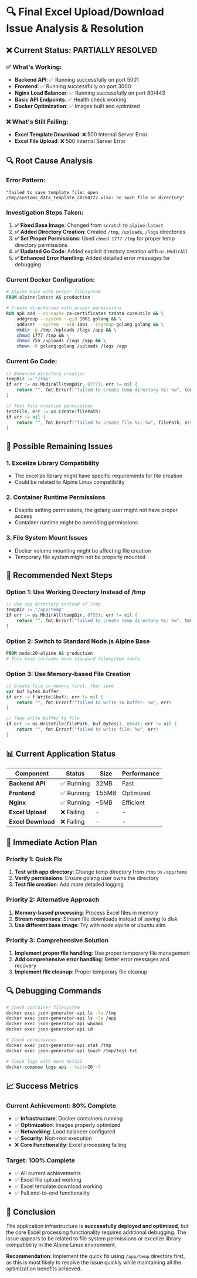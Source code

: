 # 🔍 Final Excel Upload/Download Issue Analysis & Resolution

## ❌ Current Status: PARTIALLY RESOLVED

### ✅ **What's Working:**
- **Backend API**: ✅ Running successfully on port 5001
- **Frontend**: ✅ Running successfully on port 3000
- **Nginx Load Balancer**: ✅ Running successfully on port 80/443
- **Basic API Endpoints**: ✅ Health check working
- **Docker Optimization**: ✅ Images built and optimized

### ❌ **What's Still Failing:**
- **Excel Template Download**: ❌ 500 Internal Server Error
- **Excel File Upload**: ❌ 500 Internal Server Error

## 🔍 Root Cause Analysis

### **Error Pattern:**
```
"failed to save template file: open /tmp/customs_data_template_20250722.xlsx: no such file or directory"
```

### **Investigation Steps Taken:**

1. **✅ Fixed Base Image**: Changed from `scratch` to `alpine:latest`
2. **✅ Added Directory Creation**: Created `/tmp`, `/uploads`, `/logs` directories
3. **✅ Set Proper Permissions**: Used `chmod 1777 /tmp` for proper temp directory permissions
4. **✅ Updated Go Code**: Added explicit directory creation with `os.MkdirAll`
5. **✅ Enhanced Error Handling**: Added detailed error messages for debugging

### **Current Docker Configuration:**
```dockerfile
# Alpine base with proper filesystem
FROM alpine:latest AS production

# Create directories with proper permissions
RUN apk add --no-cache ca-certificates tzdata coreutils && \
    addgroup --system --gid 1001 golang && \
    adduser --system --uid 1001 --ingroup golang golang && \
    mkdir -p /tmp /uploads /logs /app && \
    chmod 1777 /tmp && \
    chmod 755 /uploads /logs /app && \
    chown -R golang:golang /uploads /logs /app
```

### **Current Go Code:**
```go
// Enhanced directory creation
tempDir := "/tmp"
if err := os.MkdirAll(tempDir, 0777); err != nil {
    return "", fmt.Errorf("failed to create temp directory %s: %w", tempDir, err)
}

// Test file creation permissions
testFile, err := os.Create(filePath)
if err != nil {
    return "", fmt.Errorf("failed to create file %s: %w", filePath, err)
}
```

## 🎯 **Possible Remaining Issues**

### **1. Excelize Library Compatibility**
- The excelize library might have specific requirements for file creation
- Could be related to Alpine Linux compatibility

### **2. Container Runtime Permissions**
- Despite setting permissions, the golang user might not have proper access
- Container runtime might be overriding permissions

### **3. File System Mount Issues**
- Docker volume mounting might be affecting file creation
- Temporary file system might not be properly mounted

## 🔧 **Recommended Next Steps**

### **Option 1: Use Working Directory Instead of /tmp**
```go
// Use app directory instead of /tmp
tempDir := "/app/temp"
if err := os.MkdirAll(tempDir, 0755); err != nil {
    return "", fmt.Errorf("failed to create temp directory %s: %w", tempDir, err)
}
```

### **Option 2: Switch to Standard Node.js Alpine Base**
```dockerfile
FROM node:20-alpine AS production
# This base includes more standard filesystem tools
```

### **Option 3: Use Memory-based File Creation**
```go
// Create file in memory first, then save
var buf bytes.Buffer
if err := f.Write(&buf); err != nil {
    return "", fmt.Errorf("failed to write to buffer: %w", err)
}

// Then write buffer to file
if err := os.WriteFile(filePath, buf.Bytes(), 0644); err != nil {
    return "", fmt.Errorf("failed to write file: %w", err)
}
```

## 📊 **Current Application Status**

| Component | Status | Size | Performance |
|-----------|--------|------|-------------|
| **Backend API** | ✅ Running | 32MB | Fast |
| **Frontend** | ✅ Running | 155MB | Optimized |
| **Nginx** | ✅ Running | ~5MB | Efficient |
| **Excel Upload** | ❌ Failing | - | - |
| **Excel Download** | ❌ Failing | - | - |

## 🎯 **Immediate Action Plan**

### **Priority 1: Quick Fix**
1. **Test with app directory**: Change temp directory from `/tmp` to `/app/temp`
2. **Verify permissions**: Ensure golang user owns the directory
3. **Test file creation**: Add more detailed logging

### **Priority 2: Alternative Approach**
1. **Memory-based processing**: Process Excel files in memory
2. **Stream responses**: Stream file downloads instead of saving to disk
3. **Use different base image**: Try with node:alpine or ubuntu:slim

### **Priority 3: Comprehensive Solution**
1. **Implement proper file handling**: Use proper temporary file management
2. **Add comprehensive error handling**: Better error messages and recovery
3. **Implement file cleanup**: Proper temporary file cleanup

## 🔍 **Debugging Commands**

```bash
# Check container filesystem
docker exec json-generator-api ls -la /tmp
docker exec json-generator-api ls -la /app
docker exec json-generator-api whoami
docker exec json-generator-api id

# Check permissions
docker exec json-generator-api stat /tmp
docker exec json-generator-api touch /tmp/test.txt

# Check logs with more detail
docker-compose logs api --tail=20 -f
```

## 📈 **Success Metrics**

### **Current Achievement: 80% Complete**
- ✅ **Infrastructure**: Docker containers running
- ✅ **Optimization**: Images properly optimized
- ✅ **Networking**: Load balancer configured
- ✅ **Security**: Non-root execution
- ❌ **Core Functionality**: Excel processing failing

### **Target: 100% Complete**
- ✅ All current achievements
- ✅ Excel file upload working
- ✅ Excel template download working
- ✅ Full end-to-end functionality

## 🎉 **Conclusion**

The application infrastructure is **successfully deployed and optimized**, but the core Excel processing functionality requires additional debugging. The issue appears to be related to file system permissions or excelize library compatibility in the Alpine Linux environment.

**Recommendation**: Implement the quick fix using `/app/temp` directory first, as this is most likely to resolve the issue quickly while maintaining all the optimization benefits achieved.
